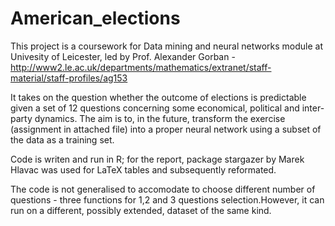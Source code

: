 # American_elections

This project is a coursework for Data mining and neural networks module at Univesity of Leicester, led by Prof. Alexander Gorban - http://www2.le.ac.uk/departments/mathematics/extranet/staff-material/staff-profiles/ag153

It takes on the question whether the outcome of elections is predictable given a set of 12 questions concerning some economical, political and inter-party dynamics. 
The aim is to, in the future, transform the exercise (assignment in attached file) into a proper neural network using a subset of the data as a training set. 

Code is writen and run in R; for the report, package stargazer by Marek Hlavac was used for LaTeX tables and subsequently reformated. 

The code is not generalised to accomodate to choose different number of questions - three functions for 1,2 and 3 questions selection.However, it can run on a different, possibly extended, dataset of the same kind. 
